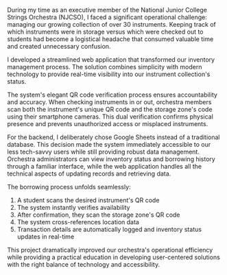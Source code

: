 <script lang="ts">
	import Media from '$lib/components/media.svelte';
</script>

During my time as an executive member of the National Junior College Strings Orchestra (NJCSO), I faced a significant operational challenge: managing our growing collection of over 30 instruments. Keeping track of which instruments were in storage versus which were checked out to students had become a logistical headache that consumed valuable time and created unnecessary confusion.

I developed a streamlined web application that transformed our inventory management process. The solution combines simplicity with modern technology to provide real-time visibility into our instrument collection's status.

<Media
	src="/projects/njcso-tracker-1.png"
	alt="Logs generated and saved to Google Sheet"
	caption="Logs generated and saved to Google Sheet"
/>

The system's elegant QR code verification process ensures accountability and accuracy. When checking instruments in or out, orchestra members scan both the instrument's unique QR code and the storage zone's code using their smartphone cameras. This dual verification confirms physical presence and prevents unauthorized access or misplaced instruments.

For the backend, I deliberately chose Google Sheets instead of a traditional database. This decision made the system immediately accessible to our less tech-savvy users while still providing robust data management. Orchestra administrators can view inventory status and borrowing history through a familiar interface, while the web application handles all the technical aspects of updating records and retrieving data.

<Media
	src="/projects/njcso-tracker-2.png"
	alt="Loan status and whereabouts of instruments"
	caption="Loan status and whereabouts of instruments"
/>

The borrowing process unfolds seamlessly:

1. A student scans the desired instrument's QR code
2. The system instantly verifies availability
3. After confirmation, they scan the storage zone's QR code
4. The system cross-references location data
5. Transaction details are automatically logged and inventory status updates in real-time

This project dramatically improved our orchestra's operational efficiency while providing a practical education in developing user-centered solutions with the right balance of technology and accessibility.